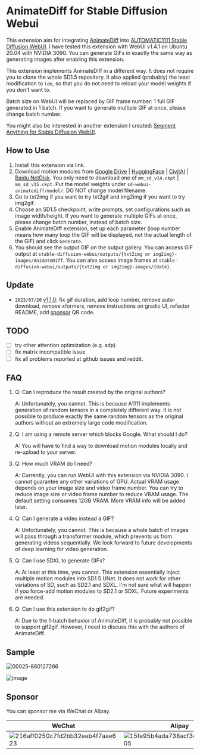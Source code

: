 # AnimateDiff for Stable Diffusion Webui

This extension aim for integrating [AnimateDiff](https://github.com/guoyww/AnimateDiff/) into [AUTOMATIC1111 Stable Diffusion WebUI](https://github.com/AUTOMATIC1111/stable-diffusion-webui). I have tested this extension with WebUI v1.4.1 on Ubuntu 20.04 with NVIDIA 3090. You can generate GIFs in exactly the same way as generating images after enabling this extension.

This extension implements AnimateDiff in a different way. It does not require you to clone the whole SD1.5 repository. It also applied (probably) the least modification to `ldm`, so that you do not need to reload your model weights if you don't want to.

Batch size on WebUI will be replaced by GIF frame number: 1 full GIF generated in 1 batch. If you want to generate multiple GIF at once, please change batch number.

You might also be interested in another extension I created: [Segment Anything for Stable Diffusion WebUI](https://github.com/continue-revolution/sd-webui-segment-anything).

## How to Use

1. Install this extension via link.
2. Download motion modules from [Google Drive](https://drive.google.com/drive/folders/1EqLC65eR1-W-sGD0Im7fkED6c8GkiNFI) | [HuggingFace](https://huggingface.co/guoyww/animatediff) | [CivitAI](https://civitai.com/models/108836) | [Baidu NetDisk](https://pan.baidu.com/s/18ZpcSM6poBqxWNHtnyMcxg?pwd=et8y). You only need to download one of `mm_sd_v14.ckpt` | `mm_sd_v15.ckpt`. Put the model weights under `sd-webui-animatediff/model/`. DO NOT change model filename.
3. Go to txt2img if you want to try txt2gif and img2img if you want to try img2gif.
4. Choose an SD1.5 checkpoint, write prompts, set configurations such as image width/height. If you want to generate multiple GIFs at once, please change batch number, instead of batch size.
5. Enable AnimateDiff extension, set up each parameter (loop number means how many loop the GIF will be displayed, not the actual length of the GIF) and click `Generate`. 
5. You should see the output GIF on the output gallery. You can access GIF output at `stable-diffusion-webui/outputs/{txt2img or img2img}-images/AnimateDiff`. You can also access image frames at `stable-diffusion-webui/outputs/{txt2img or img2img}-images/{date}`.

## Update

- `2023/07/20` [v1.1.0](https://github.com/continue-revolution/sd-webui-segment-anything/releases/tag/v1.1.0): fix gif duration, add loop number, remove auto-download, remove xformers, remove instructions on gradio UI, refactor README, add [sponsor](#sponsor) QR code.

## TODO
- [ ] try other attention optimization (e.g. sdp)
- [ ] fix matrix incompatible issue
- [ ] fix all problems reported at github issues and reddit.

## FAQ
1.  Q: Can I reproduce the result created by the original authors?

    A: Unfortunately, you cannot. This is because A1111 implements generation of random tensors in a completely different way. It is not possible to produce exactly the same random tensors as the original authors without an extremely large code modification.
2.  Q: I am using a remote server which blocks Google. What should I do?

    A: You will have to find a way to download motion modules locally and re-upload to your server.
3.  Q: How much VRAM do I need?

    A: Currently, you can run WebUI with this extension via NVIDIA 3090. I cannot guarantee any other variations of GPU. Actual VRAM usage depends on your image size and video frame number. You can try to reduce image size or video frame number to reduce VRAM usage. The default setting consumes 12GB VRAM. More VRAM info will be added later.

4.  Q: Can I generate a video instead a GIF?

    A: Unfortunately, you cannot. This is because a whole batch of images will pass through a transformer module, which prevents us from generating videos sequentially. We look forward to future developments of deep learning for video generation.

5.  Q: Can I use SDXL to generate GIFs?

    A: At least at this time, you cannot. This extension essentially inject multiple motion modules into SD1.5 UNet. It does not work for other variations of SD, such as SD2.1 and SDXL. I'm not sure what will happen if you force-add motion modules to SD2.1 or SDXL. Future experiments are needed.

6.  Q: Can I use this extension to do gif2gif?

    A: Due to the 1-batch behavior of AnimateDiff, it is probably not possible to support gif2gif. However, I need to discuss this with the authors of AnimateDiff.

## Sample
![00025-860127266](https://github.com/continue-revolution/sd-webui-animatediff/assets/63914308/4c716ddd-11e4-489b-a0c0-9bb6515026bc)

![image](https://github.com/continue-revolution/sd-webui-animatediff/assets/63914308/8a2d94b6-cf2f-445a-9dba-99d176b62656)

## Sponsor
You can sponsor me via WeChat or Alipay.

| WeChat | Alipay |
| --- | --- |
| ![216aff0250c7fd2bb32eeb4f7aae623](https://user-images.githubusercontent.com/63914308/232824466-21051be9-76ce-4862-bb0d-a431c186fce1.jpg) | ![15fe95b4ada738acf3e44c1d45a1805](https://user-images.githubusercontent.com/63914308/232824545-fb108600-729d-4204-8bec-4fd5cc8a14ec.jpg) |

